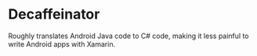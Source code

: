 # Decaffeinator
Roughly translates Android Java code to C# code, making it less painful to write Android apps with Xamarin.
